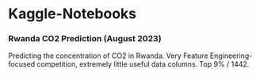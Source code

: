 # Kaggle-Notebooks

### Rwanda CO2 Prediction (August 2023)

Predicting the concentration of CO2 in Rwanda. Very Feature Engineering-focused competition, extremely little useful data columns. Top 9% / 1442.
